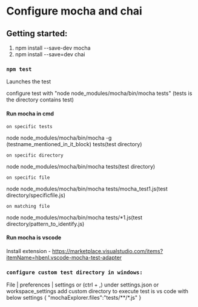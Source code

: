 # Configure mocha and chai

## Getting started:
1. npm install --save-dev mocha
2. npm install --save=dev chai

### `npm test`
Launches the test

configure test with "node node_modules/mocha/bin/mocha tests" (tests is the directory contains test)

#### Run mocha in cmd
`on specific tests`

node node_modules/mocha/bin/mocha -g (testname_mentioned_in_it_block) tests(test directory)

`on specific directory`

node node_modules/mocha/bin/mocha tests(test directory)

`on specific file`

node node_modules/mocha/bin/mocha tests/mocha_test1.js(test directory/specificfile.js)

`on matching file`

node node_modules/mocha/bin/mocha tests/*1.js(test directory/pattern_to_identify.js)

#### Run mocha is vscode
Install extension - https://marketplace.visualstudio.com/items?itemName=hbenl.vscode-mocha-test-adapter

### `configure custom test directory in windows:`
File | preferences | settings or (ctrl + ,)
under settings.json or workspace_settings add custom directory to execute test is vs code with below settings
{
    "mochaExplorer.files":"tests/**/*.js"
}


